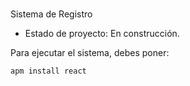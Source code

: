 <h1></h1> Sistema de Registro </h1>

- Estado de proyecto: En construcción.

Para ejecutar el sistema, debes poner:

```apm install react```

